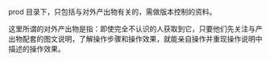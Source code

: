 prod 目录下，只包括与对外产出物有关的，需做版本控制的资料。

这里所谓的对外产出物是指：即使完全不认识的人获取到它，只要他们先关注与产出物配套的图文说明，了解操作步骤和操作效果，就能亲自操作并重现操作说明中描述的操作效果。
